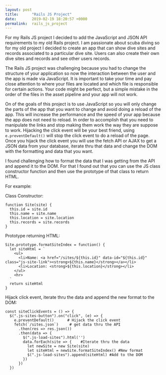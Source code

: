 ```yaml
---
layout: post
title:      "Rails JS Project"
date:       2019-02-19 18:20:57 +0000
permalink:  rails_js_project
---
```



For my Rails JS project I decided to add the JavaScript and JSON API requirements to my old Rails project. I am passionate about scuba diving so for my old project I decided to create an app that can show dive sites and records associated to a particular dive site. Users can also create their own dive sites and records and see other users records. 

The Rails JS project was challenging because you had to change the structure of your application so now the interaction between the user and the app is made via JavaScript. It is important to take your time and pay close attention to where your files are located and which file is responsible for certain actions. Your code might be perfect, but a simple mistake in the order of the files in the asset pipeline and your app will not work. 

On of the goals of this project is to use JavaScript so you will only change the parts of the app that you want to change and avoid doing a reload of the app. This will increase the performance and the speed of your app because the app does not need to reload. In order to accomplish that you need to manipulate the links and stop making them work the way they are suppose to work. Hijacking the click event will be your best friend, using `e.preventDefault()` will stop the click event to do a reload of the page. Once you hijack the click event you will use the fetch API or AJAX to get a JSON data from your database, iterate thru that data and change the DOM with the formatting and data that you want.

I found challenging how to format the data that I was getting from the API and append it to the DOM. For that I found out that you can use the JS class constructor function and then use the prototype of that class to return HTML. 

For example:

Class Constructor:

```
function Site(site) {
  this.id = site.id
  this.name = site.name
  this.location = site.location
  this.records = site.records
}
```

Prototype returning HTML:

```
Site.prototype.formatSiteIndex = function() {
  let siteHtml = `
    <ul>
      <li>Name: <a href="/sites/${this.id}" data-id="${this.id}" class="js-site-link"><strong>${this.name}</strong></a></li>
      <li>Location: <strong>${this.location}</strong></li>
    </ul>
    <hr>
  `
  return siteHtml
}
```


Hijack click event, iterate thru the data and append the new format to the DOM:

```
const siteClickEvents = () => {
  $(".js-sites-button").on("click", (e) => {
    e.preventDefault()      # Hijack the click event
    fetch(`/sites.json`)     # get data thru the API
      .then(res => res.json())
      .then(data => {
        $(".js-load-sites").html('')
        data.forEach(site => {    #Iterate thru the data
          let newSite = new Site(site)
          let siteHtml = newSite.formatSiteIndex() #New format 
          $(".js-load-sites").append(siteHtml) #Add to the DOM
        })
      })
  })
```



